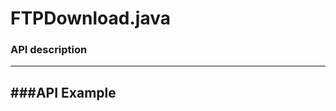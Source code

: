 # FTPDownload.java

<script type="text/javascript" src="../js/general.js"></script>

### API description
---



###API Example
---